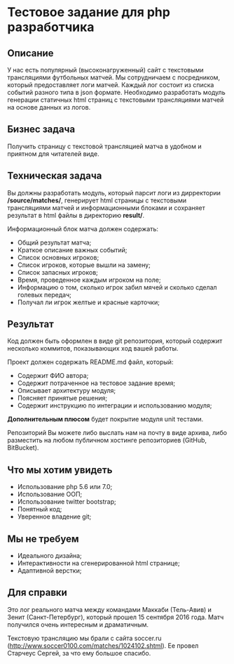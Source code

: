 # Тестовое задание для php разработчика
## Описание
У нас есть популярный (высоконагруженный) сайт с текстовыми трансляциями футбольных матчей.
Мы сотрудничаем с посредником, который предоставляет логи матчей. 
Каждый лог состоит из списка событий разного типа в json формате. 
Необходимо разработать модуль генерации статичных html страниц с текстовыми трансляциями матчей на основе данных из логов. 

## Бизнес задача
Получить страницу с текстовой трансляцией матча в удобном и приятном для читателей виде.
 
## Техническая задача
Вы должны разработать модуль, который парсит логи из дирректории **/source/matches/**, 
генерирует html страницы с текстовыми трансляциями матчей и информационными блоками 
и сохраняет результат в html файлы в директорию **result/**.

Информационный блок матча должен содержать:
* Общий результат матча;
* Краткое описание важных событий;
* Список основных игроков;
* Список игроков, которые вышли на замену;
* Список запасных игроков;
* Время, проведенное каждым игроком на поле;
* Информацию о том, сколько игрок забил мячей и сколько сделал голевых передач;
* Получал ли игрок желтые и красные карточки;

## Результат
Код должен быть оформлен в виде git репозитория, который содержит несколько коммитов, показывающих ход вашей работы. 

Проект должен содержать README.md файл, который:
* Содержит ФИО автора;
* Содержит потраченное на тестовое задание время;
* Описывает архитектуру модуля;
* Поясняет принятые решения;
* Содержит инструкцию по интеграции и использованию модуля;

**Дополнительным плюсом** будет покрытие модуля unit тестами.

Репозиторий Вы можете либо выслать нам на почту в виде архива, либо разместить на любом публичном хостинге репозиториев (GitHub, BitBucket).

## Что мы хотим увидеть
* Использование php 5.6 или 7.0;
* Использование ООП;
* Использование twitter bootstrap;
* Понятный код;
* Уверенное владение git;

## Мы не требуем
* Идеального дизайна;
* Интерактивности на сгенерированной html странице;
* Адаптивной верстки;

## Для справки
Это лог реального матча между командами Маккаби (Тель-Авив) и Зенит (Санкт-Петербург), который прошел 15 сентября 2016 года. Матч получился очень интересным и драматичным.

Текстовую трансляцию мы брали с сайта soccer.ru (http://www.soccer0100.com/matches/1024102.shtml). Ее провел Старчеус Сергей, за что ему большое спасибо.